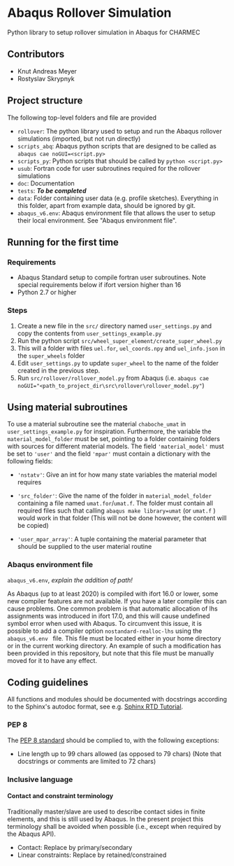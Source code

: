 [//]: # "To preview markdown file in Emacs type C-c C-c p"

# Abaqus Rollover Simulation
Python library to setup rollover simulation in Abaqus for CHARMEC

## Contributors
* Knut Andreas Meyer 
* Rostyslav Skrypnyk

## Project structure

The following top-level folders and file are provided

- `rollover`: The python library used to setup and run the Abaqus rollover simulations (imported, but not run directly)
- `scripts_abq`: Abaqus python scripts that are designed to be called as `abaqus cae noGUI=<script.py>`
- `scripts_py`: Python scripts that should be called by `python <script.py>`
- `usub`: Fortran code for user subroutines required for the rollover simulations
- `doc`: Documentation
- `tests`: ***To be completed*** 
- `data`: Folder containing user data (e.g. profile sketches). Everything in this folder, apart from example data, should be ignored by git.
- `abaqus_v6.env`: Abaqus environment file that allows the user to setup their local environment. See "Abaqus environment file".

## Running for the first time 

### Requirements
* Abaqus Standard setup to compile fortran user subroutines. Note special requirements below if ifort version higher than 16
* Python 2.7 or higher

### Steps
1. Create a new file in the `src/` directory named `user_settings.py` and copy the contents from `user_settings_example.py`
2. Run the python script `src/wheel_super_element/create_super_wheel.py`
3. This will a folder with files `uel.for`, `uel_coords.npy` and `uel_info.json` in the `super_wheels` folder 
5. Edit `user_settings.py` to update `super_wheel` to the name of the folder created in the previous step. 
6. Run `src/rollover/rollover_model.py` from Abaqus (i.e. `abaqus cae noGUI="<path_to_project_dir\src\rollover\rollover_model.py"`)

## Using material subroutines

To use a material subroutine see the material `chaboche_umat` in `user_settings_example.py` for inspiration. Furthermore, the variable the `material_model_folder` must  be set, pointing to a folder containing folders with sources for different material models. The field `'material_model'` must be set to  `'user'` and the field `'mpar'` must contain a dictionary with the following fields:

* `'nstatv'`: Give an int for how many state variables the material model requires

* `'src_folder'`: Give the name of the folder in `material_model_folder` containing a file named `umat.for`/`umat.f`. The folder must contain all required files such that calling `abaqus make library=umat` (or `umat.f` ) would work in that folder (This will not be done however, the content will be copied)

* `'user_mpar_array'`: A tuple containing the material parameter that should be supplied to the user material routine

### Abaqus environment file

`abaqus_v6.env`, *explain the addition of path!*

As Abaqus (up to at least 2020) is compiled with ifort 16.0 or lower, some new compiler features are not available. If you have a later compiler this can cause problems. One common problem is that automatic allocation of lhs assignments was introduced in ifort 17.0, and this will cause undefined symbol error when used with Abaqus. To circumvent this issue, it is possible to add a compiler option `nostandard-realloc-lhs` using the `abaqus_v6.env ` file. This file must be located either in your home directory or in the current working directory. An example of such a modification has been provided in this repository, but note that this file must be manually moved for it to have any effect. 

## Coding guidelines
All functions and modules should be documented with docstrings according to the Sphinx's autodoc format, see e.g. [Sphinx RTD Tutorial](https://sphinx-rtd-tutorial.readthedocs.io/en/latest/docstrings.html). 

### PEP 8
The [PEP 8 standard](https://www.python.org/dev/peps/pep-0008) should be complied to, with the following exceptions:
- Line length up to 99 chars allowed (as opposed to 79 chars) (Note that docstrings or comments are limited to 72 chars)


### Inclusive language

#### Contact and constraint terminology

Traditionally master/slave are used to describe contact sides in finite elements, and this is still used by Abaqus. In the present project this terminology shall be avoided when possible (i.e., except when required by the Abaqus API). 

- Contact: Replace by primary/secondary
- Linear constraints: Replace by retained/constrained